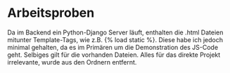 # Arbeitsproben
 Da im Backend ein Python-Django Server läuft, enthalten die .html Dateien mitunter Template-Tags, wie z.B. {% load static %}.
 Diese habe ich jedoch minimal gehalten, da es im Primären um die Demonstration des JS-Code geht.
 Selbiges gilt für die vorhanden Dateien. Alles für das direkte Projekt irrelevante, wurde aus den Ordnern entfernt.